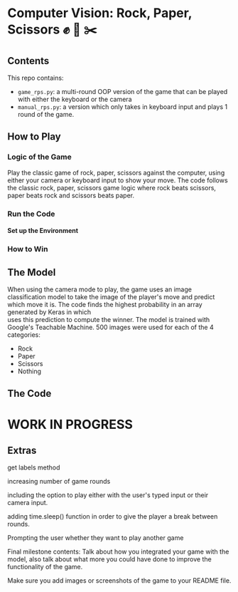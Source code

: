 # **Computer Vision: Rock, Paper, Scissors** :fist: :scroll: :scissors:

## Contents
This repo contains:
- `game_rps.py`: a multi-round OOP version of the game that can be played with either the keyboard or the camera
- `manual_rps.py`: a version which only takes in keyboard input and plays 1 round of the game.

## How to Play

### Logic of the Game
Play the classic game of rock, paper, scissors against the computer, using either your camera or keyboard input to show your move.
The code follows the classic rock, paper, scissors game logic where rock beats scissors, paper beats rock and scissors beats paper.

### Run the Code

#### Set up the Environment

### How to Win


## The Model

When using the camera mode to play, the game uses an image classification model to take the image of the player's move and predict which move it is. The code finds the highest probability in an array generated by Keras in which  
uses this prediction to compute the winner.
The model is trained with Google's Teachable Machine. 500 images were used for each of the 4 categories:
- Rock
- Paper
- Scissors
- Nothing

## The Code


# WORK IN PROGRESS

## Extras
get labels method

increasing number of game rounds

including the option to play either with the user's typed input or their camera input.

adding time.sleep() function in order to give the player a break between rounds.

Prompting the user whether they want to play another game

Final milestone contents:
Talk about how you integrated your game with the model, also talk about what more you could have done to improve the functionality of the game.

Make sure you add images or screenshots of the game to your README file.
